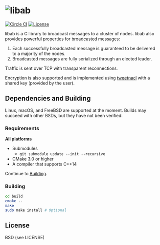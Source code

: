 # ![libab](https://cloud.githubusercontent.com/assets/379404/14627354/8b207cb0-05c1-11e6-869b-4d8d33e369ee.png)

[![Circle CI](https://circleci.com/gh/Preetam/libab.svg?style=svg&circle-token=2aa19d53d438447eae03021c0e99571e8ceb5207)](https://circleci.com/gh/Preetam/libab) [![License](https://img.shields.io/badge/License-BSD%203--Clause-blue.svg)](https://github.com/Preetam/libab/blob/master/LICENSE)

libab is a C library to broadcast messages to a cluster of nodes. libab also
provides powerful properties for broadcasted messages:

1. Each successfully broadcasted message is guaranteed to be delivered to a majority of the nodes.
2. Broadcasted messages are fully serialized through an elected leader.

Traffic is sent over TCP with transparent reconnections.

Encryption is also supported and is implemented using [tweetnacl](https://tweetnacl.cr.yp.to/)
with a shared key (provided by the user).

## Dependencies and Building

Linux, macOS, and FreeBSD are supported at the moment.
Builds may succeed with other BSDs, but they have not been verified.

### Requirements

**All platforms**

- Submodules
  - `git submodule update --init --recursive`
- CMake 3.0 or higher
- A compiler that supports C++14

Continue to [Building](#building).

### Building

```sh
cd build
cmake ..
make
sudo make install # Optional
```

## License

BSD (see LICENSE)
